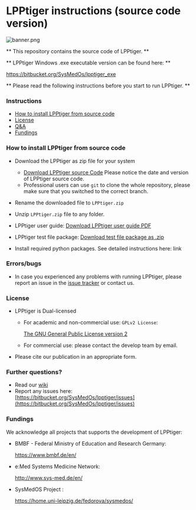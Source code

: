 # LPPtiger instructions (source code version) #

![banner.png](https://bitbucket.org/repo/b8ygkn/images/2344627376-banner.png)

** This repository contains the source code of LPPtiger. **

** LPPtiger Windows .exe executable version can be found here: **

https://bitbucket.org/SysMedOs/lpptiger_exe




** Please read the following instructions before you start to run LPPtiger. **

### Instructions ###


* [How to install LPPtiger from source code](#markdown-header-how-to-install-lpptiger-from-source-code)
* [License](#markdown-header-license)
* [Q&A](#markdown-header-further-questions)
* [Fundings](#markdown-header-fundings)



### How to install LPPtiger from source code ###
* Download the LPPtiger as zip file for your system

    + [Download LPPtiger source Code](https://bitbucket.org/SysMedOs/lpptiger/downloads) Please notice the date and version of LPPtiger source code.
    + Professional users can use `git` to clone the whole repository, please make sure that you switched to the correct branch.

* Rename the downloaded file to `LPPtiger.zip`
* Unzip `LPPtiger.zip` file to any folder.

* LPPtiger user guide: [Download LPPtiger user guide PDF](https://bitbucket.org/SysMedOs/lpptiger_exe/downloads/LPPtiger_User_Guide.pdf)
* LPPtiger test file package: [Download test file package as .zip](https://bitbucket.org/SysMedOs/lpptiger_exe/downloads/LPPtigerTutorial.zip)

* Install required python packages. See detailed instructions here: link



### Errors/bugs ###
    
+ In case you experienced any problems with running LPPtiger, please report an issue in the [issue tracker](https://bitbucket.org/SysMedOs/lpptiger/issues) or contact us.

### License ###

+ LPPtiger is Dual-licensed
    * For academic and non-commercial use: `GPLv2 License`: 
    
        [The GNU General Public License version 2](https://www.gnu.org/licenses/old-licenses/gpl-2.0.en.html)

    * For commercial use: please contact the develop team by email.

+ Please cite our publication in an appropriate form. 

### Further questions? ###

* Read our [wiki](https://bitbucket.org/SysMedOs/lpptiger/wiki/Home)
* Report any issues here: [https://bitbucket.org/SysMedOs/lpptiger/issues](https://bitbucket.org/SysMedOs/lpptiger/issues)


### Fundings ###
We acknowledge all projects that supports the development of LPPtiger:

+ BMBF - Federal Ministry of Education and Research Germany:

    https://www.bmbf.de/en/

+ e:Med Systems Medicine Network:

    http://www.sys-med.de/en/

+ SysMedOS Project : 

    https://home.uni-leipzig.de/fedorova/sysmedos/